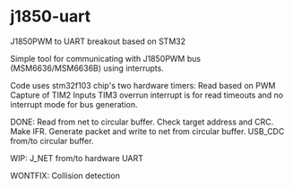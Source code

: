 # j1850-uart
J1850PWM to UART breakout based on STM32

Simple tool for communicating with J1850PWM bus (MSM6636/MSM6636B) using interrupts.

Code uses stm32f103 chip's two hardware timers:
Read based on PWM Capture of TIM2 Inputs
TIM3 overrun interrupt is for read timeouts and no interrupt mode for bus generation.

DONE:
 Read from net to circular buffer. Check target address and CRC. Make IFR.
 Generate packet and write to net from circular buffer. 
 USB_CDC from/to circular buffer.

WIP: 
 J_NET from/to hardware UART
 
WONTFIX:
 Collision detection
